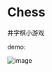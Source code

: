 # Chess
井字棋小游戏

demo:

![image](https://github.com/YangRT/Chess/tree/master/app/src/main/java/com/example/chess/demo/chess.gif)
